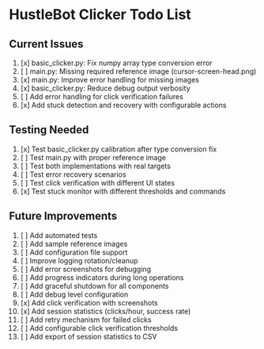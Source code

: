 # HustleBot Clicker Todo List

## Current Issues
1. [x] basic_clicker.py: Fix numpy array type conversion error
2. [ ] main.py: Missing required reference image (cursor-screen-head.png)
3. [x] main.py: Improve error handling for missing images
4. [x] basic_clicker.py: Reduce debug output verbosity
5. [ ] Add error handling for click verification failures
6. [x] Add stuck detection and recovery with configurable actions

## Testing Needed
1. [x] Test basic_clicker.py calibration after type conversion fix
2. [ ] Test main.py with proper reference image
3. [ ] Test both implementations with real targets
4. [ ] Test error recovery scenarios
5. [ ] Test click verification with different UI states
6. [x] Test stuck monitor with different thresholds and commands

## Future Improvements
1. [ ] Add automated tests
2. [ ] Add sample reference images
3. [ ] Add configuration file support
4. [ ] Improve logging rotation/cleanup
5. [ ] Add error screenshots for debugging
6. [ ] Add progress indicators during long operations
7. [ ] Add graceful shutdown for all components
8. [ ] Add debug level configuration
9. [x] Add click verification with screenshots
10. [x] Add session statistics (clicks/hour, success rate)
11. [ ] Add retry mechanism for failed clicks
12. [ ] Add configurable click verification thresholds
13. [ ] Add export of session statistics to CSV 